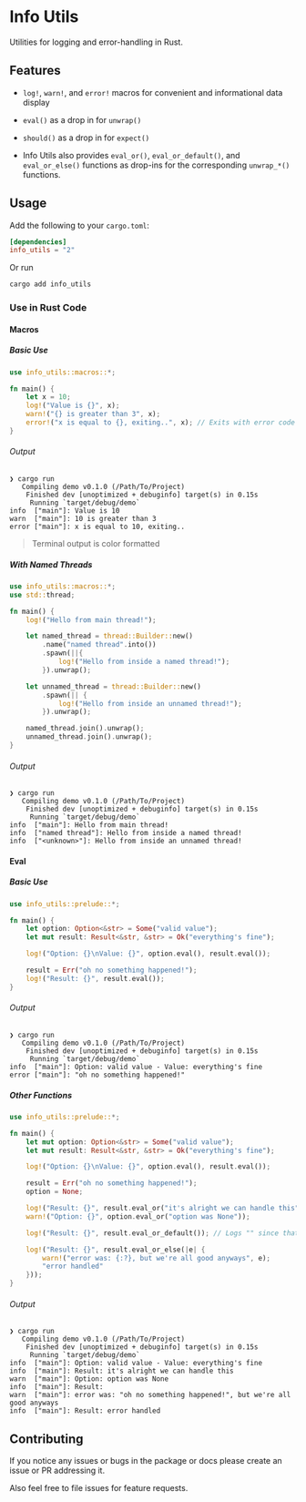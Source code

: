 # Info Utils

Utilities for logging and error-handling in Rust.

## Features

- `log!`, `warn!`, and `error!` macros for convenient and informational data display

- `eval()` as a drop in for `unwrap()`

- `should()` as a drop in for `expect()`

- Info Utils also provides `eval_or()`, `eval_or_default()`, and `eval_or_else()` functions as drop-ins for the corresponding `unwrap_*()` functions.

## Usage

Add the following to your `cargo.toml`:

```toml
[dependencies]
info_utils = "2"
```

Or run

```bash
cargo add info_utils
```

### Use in Rust Code

#### Macros

##### Basic Use

```rust
use info_utils::macros::*;

fn main() {
    let x = 10;
    log!("Value is {}", x);
    warn!("{} is greater than 3", x);
    error!("x is equal to {}, exiting..", x); // Exits with error code
}
```

###### Output

```text
❯ cargo run
   Compiling demo v0.1.0 (/Path/To/Project)
    Finished dev [unoptimized + debuginfo] target(s) in 0.15s
     Running `target/debug/demo`
info  ["main"]: Value is 10
warn  ["main"]: 10 is greater than 3
error ["main"]: x is equal to 10, exiting..
```

> Terminal output is color formatted

##### With Named Threads

```rust
use info_utils::macros::*;
use std::thread;

fn main() {
    log!("Hello from main thread!");

    let named_thread = thread::Builder::new()
        .name("named thread".into())
        .spawn(||{
            log!("Hello from inside a named thread!");
        }).unwrap();

    let unnamed_thread = thread::Builder::new()
        .spawn(|| {
            log!("Hello from inside an unnamed thread!");
        }).unwrap();

    named_thread.join().unwrap();
    unnamed_thread.join().unwrap();
}
```

###### Output

```text
❯ cargo run
   Compiling demo v0.1.0 (/Path/To/Project)
    Finished dev [unoptimized + debuginfo] target(s) in 0.15s
     Running `target/debug/demo`
info  ["main"]: Hello from main thread!
info  ["named thread"]: Hello from inside a named thread!
info  ["<unknown>"]: Hello from inside an unnamed thread!
```

#### Eval

##### Basic Use

```rust
use info_utils::prelude::*;

fn main() {
    let option: Option<&str> = Some("valid value");
    let mut result: Result<&str, &str> = Ok("everything's fine");

    log!("Option: {}\nValue: {}", option.eval(), result.eval());

    result = Err("oh no something happened!");
    log!("Result: {}", result.eval());
}
```

###### Output

```text
❯ cargo run
   Compiling demo v0.1.0 (/Path/To/Project)
    Finished dev [unoptimized + debuginfo] target(s) in 0.15s
     Running `target/debug/demo`
info  ["main"]: Option: valid value - Value: everything's fine
error ["main"]: "oh no something happened!"
```

##### Other Functions

```rust
use info_utils::prelude::*;

fn main() {
    let mut option: Option<&str> = Some("valid value");
    let mut result: Result<&str, &str> = Ok("everything's fine");

    log!("Option: {}\nValue: {}", option.eval(), result.eval());

    result = Err("oh no something happened!");
    option = None;

    log!("Result: {}", result.eval_or("it's alright we can handle this"));
    warn!("Option: {}", option.eval_or("option was None"));

    log!("Result: {}", result.eval_or_default()); // Logs "" since that's the str default value

    log!("Result: {}", result.eval_or_else(|e| {
        warn!("error was: {:?}, but we're all good anyways", e);
        "error handled"
    }));
}
```

###### Output

```text
❯ cargo run
   Compiling demo v0.1.0 (/Path/To/Project)
    Finished dev [unoptimized + debuginfo] target(s) in 0.15s
     Running `target/debug/demo`
info  ["main"]: Option: valid value - Value: everything's fine
info  ["main"]: Result: it's alright we can handle this
warn  ["main"]: Option: option was None
info  ["main"]: Result: 
warn  ["main"]: error was: "oh no something happened!", but we're all good anyways
info  ["main"]: Result: error handled
```

## Contributing

If you notice any issues or bugs in the package or docs please create an issue or PR addressing it.

Also feel free to file issues for feature requests.
